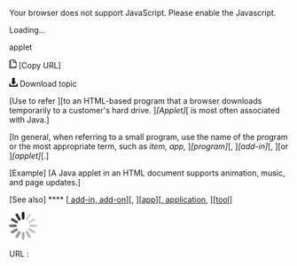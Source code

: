 Your browser does not support JavaScript. Please enable the Javascript.

Loading...

applet

![Copy URL](applet_files/Copy.png) [Copy URL]

![Download](applet_files/Download.png)
Download topic

[Use to refer ][to an HTML-based program that a browser downloads temporarily to a customer's hard drive. ]*[Applet]*[ is most often associated with Java.]

[In general, when referring to a small program, use the name of the program or the most appropriate term, such as *item, app,* ]*[program]*[, ]*[add-in]*[, ][or ]*[applet]*[.]

[Example] [A Java applet in an HTML document supports animation, music, and page updates.]

[See also] **** [[
add-in, add-on](https://worldready.cloudapp.net/Styleguide/Read?id=2700&topicid=28773)][,
][[app](https://worldready.cloudapp.net/Styleguide/Read?id=2700&topicid=32507)][[, application](https://worldready.cloudapp.net/Styleguide/Read?id=2700&topicid=32507),
][[tool]](https://worldready.cloudapp.net/Styleguide/Read?id=2700&topicid=32532)

![In progress](applet_files/activity-large.gif)

URL :


